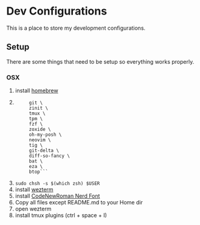 # Dev Configurations
This is a place to store my development configurations.

## Setup
There are some things that need to be setup so everything works properly.

### OSX
1. install [homebrew](https://brew.sh/)
2. ```brew install zsh \
        git \
        zinit \
        tmux \
        tpm \
        fzf \
        zoxide \
        oh-my-posh \
        neovim \
        tig \
        git-delta \
        diff-so-fancy \
        bat \
        eza \
        btop```
3. `sudo chsh -s $(which zsh) $USER`
4. install [wezterm](https://wezfurlong.org/wezterm/)
5. install [CodeNewRoman Nerd Font](https://www.nerdfonts.com/font-downloads)
6. Copy all files except README.md to your Home dir
7. open wezterm
8. install tmux plugins (ctrl + space + I)
